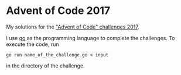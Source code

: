 # Advent of Code 2017

My solutions for the ["Advent of Code" challenges 2017](http://adventofcode.com/2017).

I use [go](https://golang.org/) as the programming language to complete the challenges. To execute the code, run
```
go run name_of_the_challenge.go < input
```
in the directory of the challenge.
